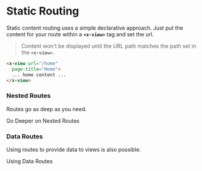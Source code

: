 # Static Routing

Static content routing uses a simple declarative approach. Just put the content for your route within a **`<x-view>`** tag and set the url.

> Content won't be displayed until the URL path matches the path set in the **`<x-view>`**.

````html
<x-view url="/home"
  page-title="Home">
  ... home content ...
</x-view>
````

### Nested Routes

Routes go as deep as you need.
  
<ion-item>
  <ion-icon slot="start" name="git-merge-outline"></ion-icon>
  <x-link href="/navigation/static/nesting">
    Go Deeper on Nested Routes
  </x-link>
</ion-item>

### Data Routes

Using routes to provide data to views is also possible.

<ion-item>
  <ion-icon slot="start" name="server-outline"></ion-icon>
  <x-link href="/navigation/static/data">
    Using Data Routes
  </x-link>
</ion-item>
